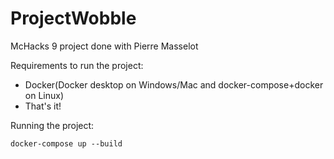 # ProjectWobble
McHacks 9 project done with Pierre Masselot

Requirements to run the project: 
* Docker(Docker desktop on Windows/Mac and docker-compose+docker on Linux)
* That's it!

Running the project:
```
docker-compose up --build
```
